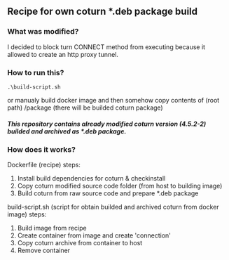 ## Recipe for own coturn *.deb package build

### What was modified?

I decided to block turn CONNECT method from executing because it allowed to create an http proxy tunnel.

### How to run this?

```
.\build-script.sh
```

or manualy build docker image and then somehow copy contents of (root path) /package (there will be builded coturn package)

##### This repository contains already modified coturn version (4.5.2-2) builded and archived as *.deb package.

### How does it works?

Dockerfile (recipe) steps:

1. Install build dependencies for coturn & checkinstall
2. Copy coturn modified source code folder (from host to building image)
3. Build coturn from raw source code and prepare *.deb package

build-script.sh (script for obtain builded and archived coturn from docker image) steps:

1. Build image from recipe
2. Create container from image and create 'connection'
3. Copy coturn archive from container to host 
4. Remove container

